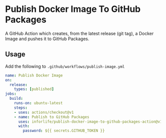 # Publish Docker Image To GitHub Packages

A GitHub Action which creates, from the latest release (git tag), a Docker Image and pushes it to GitHub Packages.

## Usage
Add the following to `.github/workflows/publish-image.yml`

```yaml
name: Publish Docker Image
on:
  release:
    types: [published]
jobs:
  build:
    runs-on: ubuntu-latest
    steps:
    - uses: actions/checkout@v1
    - name: Publish to GitHub Packages
      uses: inforlife/publish-docker-image-to-github-packages-action@v1
      with:
        password: ${{ secrets.GITHUB_TOKEN }}
```
